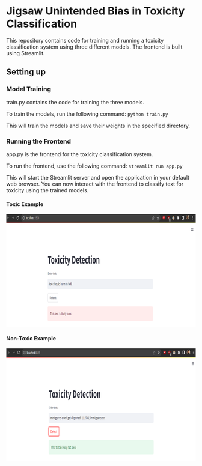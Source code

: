 # Jigsaw Unintended Bias in Toxicity Classification

This repository contains code for training and running a toxicity classification system using three different models. The frontend is built using Streamlit.

## Setting up
### Model Training
train.py contains the code for training the three models. 

To train the models, run the following command: `python train.py` 

This will train the models and save their weights in the specified directory.

### Running the Frontend
app.py is the frontend for the toxicity classification system. 

To run the frontend, use the following command: `streamlit run app.py`

This will start the Streamlit server and open the application in your default web browser. You can now interact with the frontend to classify text for toxicity using the trained models.

#### Toxic Example 
<img src="examples/toxic_example.PNG" height=300>

#### Non-Toxic Example 
<img src="examples/non_toxic_example.PNG" height=300>
